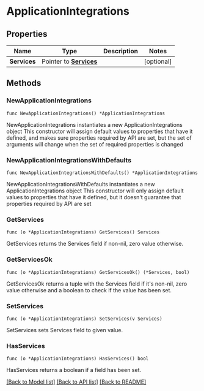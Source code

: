 # ApplicationIntegrations

## Properties

Name | Type | Description | Notes
------------ | ------------- | ------------- | -------------
**Services** | Pointer to [**Services**](Services.md) |  | [optional] 

## Methods

### NewApplicationIntegrations

`func NewApplicationIntegrations() *ApplicationIntegrations`

NewApplicationIntegrations instantiates a new ApplicationIntegrations object
This constructor will assign default values to properties that have it defined,
and makes sure properties required by API are set, but the set of arguments
will change when the set of required properties is changed

### NewApplicationIntegrationsWithDefaults

`func NewApplicationIntegrationsWithDefaults() *ApplicationIntegrations`

NewApplicationIntegrationsWithDefaults instantiates a new ApplicationIntegrations object
This constructor will only assign default values to properties that have it defined,
but it doesn't guarantee that properties required by API are set

### GetServices

`func (o *ApplicationIntegrations) GetServices() Services`

GetServices returns the Services field if non-nil, zero value otherwise.

### GetServicesOk

`func (o *ApplicationIntegrations) GetServicesOk() (*Services, bool)`

GetServicesOk returns a tuple with the Services field if it's non-nil, zero value otherwise
and a boolean to check if the value has been set.

### SetServices

`func (o *ApplicationIntegrations) SetServices(v Services)`

SetServices sets Services field to given value.

### HasServices

`func (o *ApplicationIntegrations) HasServices() bool`

HasServices returns a boolean if a field has been set.


[[Back to Model list]](../README.md#documentation-for-models) [[Back to API list]](../README.md#documentation-for-api-endpoints) [[Back to README]](../README.md)


